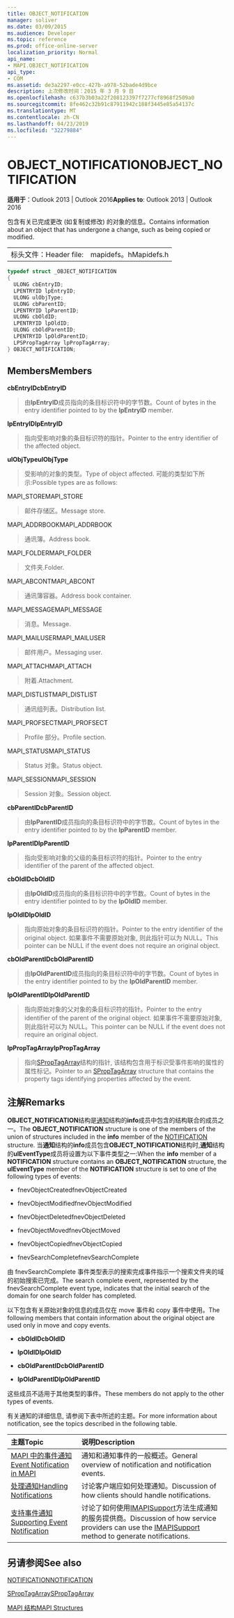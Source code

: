 ```yaml
---
title: OBJECT_NOTIFICATION
manager: soliver
ms.date: 03/09/2015
ms.audience: Developer
ms.topic: reference
ms.prod: office-online-server
localization_priority: Normal
api_name:
- MAPI.OBJECT_NOTIFICATION
api_type:
- COM
ms.assetid: de3a2297-e0cc-427b-a978-52bade4d9bce
description: 上次修改时间：2015 年 3 月 9 日
ms.openlocfilehash: c637b3b03a22f208123397f7277cf8968f2509a0
ms.sourcegitcommit: 8fe462c32b91c87911942c188f3445e85a54137c
ms.translationtype: MT
ms.contentlocale: zh-CN
ms.lasthandoff: 04/23/2019
ms.locfileid: "32279884"
---
```

# <a name="objectnotification"></a><span data-ttu-id="86801-103">OBJECT_NOTIFICATION</span><span class="sxs-lookup"><span data-stu-id="86801-103">OBJECT_NOTIFICATION</span></span>

  
  
<span data-ttu-id="86801-104">**适用于**：Outlook 2013 | Outlook 2016</span><span class="sxs-lookup"><span data-stu-id="86801-104">**Applies to**: Outlook 2013 | Outlook 2016</span></span> 
  
<span data-ttu-id="86801-105">包含有关已完成更改 (如复制或修改) 的对象的信息。</span><span class="sxs-lookup"><span data-stu-id="86801-105">Contains information about an object that has undergone a change, such as being copied or modified.</span></span>
  
|||
|:-----|:-----|
|<span data-ttu-id="86801-106">标头文件：</span><span class="sxs-lookup"><span data-stu-id="86801-106">Header file:</span></span>  <br/> |<span data-ttu-id="86801-107">mapidefs。h</span><span class="sxs-lookup"><span data-stu-id="86801-107">Mapidefs.h</span></span>  <br/> |
   
```cpp
typedef struct _OBJECT_NOTIFICATION
{
  ULONG cbEntryID;
  LPENTRYID lpEntryID;
  ULONG ulObjType;
  ULONG cbParentID;
  LPENTRYID lpParentID;
  ULONG cbOldID;
  LPENTRYID lpOldID;
  ULONG cbOldParentID;
  LPENTRYID lpOldParentID;
  LPSPropTagArray lpPropTagArray;
} OBJECT_NOTIFICATION;

```

## <a name="members"></a><span data-ttu-id="86801-108">Members</span><span class="sxs-lookup"><span data-stu-id="86801-108">Members</span></span>

 <span data-ttu-id="86801-109">**cbEntryID**</span><span class="sxs-lookup"><span data-stu-id="86801-109">**cbEntryID**</span></span>
  
> <span data-ttu-id="86801-110">由**lpEntryID**成员指向的条目标识符中的字节数。</span><span class="sxs-lookup"><span data-stu-id="86801-110">Count of bytes in the entry identifier pointed to by the **lpEntryID** member.</span></span> 
    
 <span data-ttu-id="86801-111">**lpEntryID**</span><span class="sxs-lookup"><span data-stu-id="86801-111">**lpEntryID**</span></span>
  
> <span data-ttu-id="86801-112">指向受影响对象的条目标识符的指针。</span><span class="sxs-lookup"><span data-stu-id="86801-112">Pointer to the entry identifier of the affected object.</span></span>
    
 <span data-ttu-id="86801-113">**ulObjType**</span><span class="sxs-lookup"><span data-stu-id="86801-113">**ulObjType**</span></span>
  
> <span data-ttu-id="86801-114">受影响的对象的类型。</span><span class="sxs-lookup"><span data-stu-id="86801-114">Type of object affected.</span></span> <span data-ttu-id="86801-115">可能的类型如下所示:</span><span class="sxs-lookup"><span data-stu-id="86801-115">Possible types are as follows:</span></span>
    
<span data-ttu-id="86801-116">MAPI_STORE</span><span class="sxs-lookup"><span data-stu-id="86801-116">MAPI_STORE</span></span> 
  
> <span data-ttu-id="86801-117">邮件存储区。</span><span class="sxs-lookup"><span data-stu-id="86801-117">Message store.</span></span> 
    
<span data-ttu-id="86801-118">MAPI_ADDRBOOK</span><span class="sxs-lookup"><span data-stu-id="86801-118">MAPI_ADDRBOOK</span></span> 
  
> <span data-ttu-id="86801-119">通讯簿。</span><span class="sxs-lookup"><span data-stu-id="86801-119">Address book.</span></span> 
    
<span data-ttu-id="86801-120">MAPI_FOLDER</span><span class="sxs-lookup"><span data-stu-id="86801-120">MAPI_FOLDER</span></span> 
  
> <span data-ttu-id="86801-121">文件夹.</span><span class="sxs-lookup"><span data-stu-id="86801-121">Folder.</span></span>
    
<span data-ttu-id="86801-122">MAPI_ABCONT</span><span class="sxs-lookup"><span data-stu-id="86801-122">MAPI_ABCONT</span></span> 
  
> <span data-ttu-id="86801-123">通讯簿容器。</span><span class="sxs-lookup"><span data-stu-id="86801-123">Address book container.</span></span>
    
<span data-ttu-id="86801-124">MAPI_MESSAGE</span><span class="sxs-lookup"><span data-stu-id="86801-124">MAPI_MESSAGE</span></span> 
  
> <span data-ttu-id="86801-125">消息。</span><span class="sxs-lookup"><span data-stu-id="86801-125">Message.</span></span>
    
<span data-ttu-id="86801-126">MAPI_MAILUSER</span><span class="sxs-lookup"><span data-stu-id="86801-126">MAPI_MAILUSER</span></span> 
  
> <span data-ttu-id="86801-127">邮件用户。</span><span class="sxs-lookup"><span data-stu-id="86801-127">Messaging user.</span></span>
    
<span data-ttu-id="86801-128">MAPI_ATTACH</span><span class="sxs-lookup"><span data-stu-id="86801-128">MAPI_ATTACH</span></span> 
  
> <span data-ttu-id="86801-129">附着.</span><span class="sxs-lookup"><span data-stu-id="86801-129">Attachment.</span></span>
    
<span data-ttu-id="86801-130">MAPI_DISTLIST</span><span class="sxs-lookup"><span data-stu-id="86801-130">MAPI_DISTLIST</span></span> 
  
> <span data-ttu-id="86801-131">通讯组列表。</span><span class="sxs-lookup"><span data-stu-id="86801-131">Distribution list.</span></span>
    
<span data-ttu-id="86801-132">MAPI_PROFSECT</span><span class="sxs-lookup"><span data-stu-id="86801-132">MAPI_PROFSECT</span></span> 
  
> <span data-ttu-id="86801-133">Profile 部分。</span><span class="sxs-lookup"><span data-stu-id="86801-133">Profile section.</span></span>
    
<span data-ttu-id="86801-134">MAPI_STATUS</span><span class="sxs-lookup"><span data-stu-id="86801-134">MAPI_STATUS</span></span> 
  
> <span data-ttu-id="86801-135">Status 对象。</span><span class="sxs-lookup"><span data-stu-id="86801-135">Status object.</span></span>
    
<span data-ttu-id="86801-136">MAPI_SESSION</span><span class="sxs-lookup"><span data-stu-id="86801-136">MAPI_SESSION</span></span> 
  
> <span data-ttu-id="86801-137">Session 对象。</span><span class="sxs-lookup"><span data-stu-id="86801-137">Session object.</span></span>
    
 <span data-ttu-id="86801-138">**cbParentID**</span><span class="sxs-lookup"><span data-stu-id="86801-138">**cbParentID**</span></span>
  
> <span data-ttu-id="86801-139">由**lpParentID**成员指向的条目标识符中的字节数。</span><span class="sxs-lookup"><span data-stu-id="86801-139">Count of bytes in the entry identifier pointed to by the **lpParentID** member.</span></span> 
    
 <span data-ttu-id="86801-140">**lpParentID**</span><span class="sxs-lookup"><span data-stu-id="86801-140">**lpParentID**</span></span>
  
> <span data-ttu-id="86801-141">指向受影响对象的父级的条目标识符的指针。</span><span class="sxs-lookup"><span data-stu-id="86801-141">Pointer to the entry identifier of the parent of the affected object.</span></span>
    
 <span data-ttu-id="86801-142">**cbOldID**</span><span class="sxs-lookup"><span data-stu-id="86801-142">**cbOldID**</span></span>
  
> <span data-ttu-id="86801-143">由**lpOldID**成员指向的条目标识符中的字节数。</span><span class="sxs-lookup"><span data-stu-id="86801-143">Count of bytes in the entry identifier pointed to by the **lpOldID** member.</span></span> 
    
 <span data-ttu-id="86801-144">**lpOldID**</span><span class="sxs-lookup"><span data-stu-id="86801-144">**lpOldID**</span></span>
  
> <span data-ttu-id="86801-145">指向原始对象的条目标识符的指针。</span><span class="sxs-lookup"><span data-stu-id="86801-145">Pointer to the entry identifier of the original object.</span></span> <span data-ttu-id="86801-146">如果事件不需要原始对象, 则此指针可以为 NULL。</span><span class="sxs-lookup"><span data-stu-id="86801-146">This pointer can be NULL if the event does not require an original object.</span></span>
    
 <span data-ttu-id="86801-147">**cbOldParentID**</span><span class="sxs-lookup"><span data-stu-id="86801-147">**cbOldParentID**</span></span>
  
> <span data-ttu-id="86801-148">由**lpOldParentID**成员指向的条目标识符中的字节数。</span><span class="sxs-lookup"><span data-stu-id="86801-148">Count of bytes in the entry identifier pointed to by the **lpOldParentID** member.</span></span> 
    
 <span data-ttu-id="86801-149">**lpOldParentID**</span><span class="sxs-lookup"><span data-stu-id="86801-149">**lpOldParentID**</span></span>
  
> <span data-ttu-id="86801-150">指向原始对象的父对象的条目标识符的指针。</span><span class="sxs-lookup"><span data-stu-id="86801-150">Pointer to the entry identifier of the parent of the original object.</span></span> <span data-ttu-id="86801-151">如果事件不需要原始对象, 则此指针可以为 NULL。</span><span class="sxs-lookup"><span data-stu-id="86801-151">This pointer can be NULL if the event does not require an original object.</span></span>
    
 <span data-ttu-id="86801-152">**lpPropTagArray**</span><span class="sxs-lookup"><span data-stu-id="86801-152">**lpPropTagArray**</span></span>
  
> <span data-ttu-id="86801-153">指向[SPropTagArray](sproptagarray.md)结构的指针, 该结构包含用于标识受事件影响的属性的属性标记。</span><span class="sxs-lookup"><span data-stu-id="86801-153">Pointer to an [SPropTagArray](sproptagarray.md) structure that contains the property tags identifying properties affected by the event.</span></span> 
    
## <a name="remarks"></a><span data-ttu-id="86801-154">注解</span><span class="sxs-lookup"><span data-stu-id="86801-154">Remarks</span></span>

<span data-ttu-id="86801-155">**OBJECT_NOTIFICATION**结构是[通知](notification.md)结构的**info**成员中包含的结构联合的成员之一。</span><span class="sxs-lookup"><span data-stu-id="86801-155">The **OBJECT_NOTIFICATION** structure is one of the members of the union of structures included in the **info** member of the [NOTIFICATION](notification.md) structure.</span></span> <span data-ttu-id="86801-156">当**通知**结构的**info**成员包含**OBJECT_NOTIFICATION**结构时,**通知**结构的**ulEventType**成员将设置为以下事件类型之一:</span><span class="sxs-lookup"><span data-stu-id="86801-156">When the **info** member of a **NOTIFICATION** structure contains an **OBJECT_NOTIFICATION** structure, the **ulEventType** member of the **NOTIFICATION** structure is set to one of the following types of events:</span></span> 
  
- <span data-ttu-id="86801-157">fnevObjectCreated</span><span class="sxs-lookup"><span data-stu-id="86801-157">fnevObjectCreated</span></span>
    
- <span data-ttu-id="86801-158">fnevObjectModified</span><span class="sxs-lookup"><span data-stu-id="86801-158">fnevObjectModified</span></span>
    
- <span data-ttu-id="86801-159">fnevObjectDeleted</span><span class="sxs-lookup"><span data-stu-id="86801-159">fnevObjectDeleted</span></span>
    
- <span data-ttu-id="86801-160">fnevObjectMoved</span><span class="sxs-lookup"><span data-stu-id="86801-160">fnevObjectMoved</span></span>
    
- <span data-ttu-id="86801-161">fnevObjectCopied</span><span class="sxs-lookup"><span data-stu-id="86801-161">fnevObjectCopied</span></span>
    
- <span data-ttu-id="86801-162">fnevSearchComplete</span><span class="sxs-lookup"><span data-stu-id="86801-162">fnevSearchComplete</span></span>
    
<span data-ttu-id="86801-163">由 fnevSearchComplete 事件类型表示的搜索完成事件指示一个搜索文件夹的域的初始搜索已完成。</span><span class="sxs-lookup"><span data-stu-id="86801-163">The search complete event, represented by the fnevSearchComplete event type, indicates that the initial search of the domain for one search folder has completed.</span></span>
  
<span data-ttu-id="86801-164">以下包含有关原始对象的信息的成员仅在 move 事件和 copy 事件中使用。</span><span class="sxs-lookup"><span data-stu-id="86801-164">The following members that contain information about the original object are used only in move and copy events.</span></span> 
  
- <span data-ttu-id="86801-165">**cbOldID**</span><span class="sxs-lookup"><span data-stu-id="86801-165">**cbOldID**</span></span>
    
- <span data-ttu-id="86801-166">**lpOldID**</span><span class="sxs-lookup"><span data-stu-id="86801-166">**lpOldID**</span></span>
    
- <span data-ttu-id="86801-167">**cbOldParentID**</span><span class="sxs-lookup"><span data-stu-id="86801-167">**cbOldParentID**</span></span>
    
- <span data-ttu-id="86801-168">**lpOldParentID**</span><span class="sxs-lookup"><span data-stu-id="86801-168">**lpOldParentID**</span></span>
    
<span data-ttu-id="86801-169">这些成员不适用于其他类型的事件。</span><span class="sxs-lookup"><span data-stu-id="86801-169">These members do not apply to the other types of events.</span></span>
  
<span data-ttu-id="86801-170">有关通知的详细信息, 请参阅下表中所述的主题。</span><span class="sxs-lookup"><span data-stu-id="86801-170">For more information about notification, see the topics described in the following table.</span></span>
  
|<span data-ttu-id="86801-171">**主题**</span><span class="sxs-lookup"><span data-stu-id="86801-171">**Topic**</span></span>|<span data-ttu-id="86801-172">**说明**</span><span class="sxs-lookup"><span data-stu-id="86801-172">**Description**</span></span>|
|:-----|:-----|
|[<span data-ttu-id="86801-173">MAPI 中的事件通知</span><span class="sxs-lookup"><span data-stu-id="86801-173">Event Notification in MAPI</span></span>](event-notification-in-mapi.md) <br/> |<span data-ttu-id="86801-174">通知和通知事件的一般概述。</span><span class="sxs-lookup"><span data-stu-id="86801-174">General overview of notification and notification events.</span></span>  <br/> |
|[<span data-ttu-id="86801-175">处理通知</span><span class="sxs-lookup"><span data-stu-id="86801-175">Handling Notifications</span></span>](handling-notifications.md) <br/> |<span data-ttu-id="86801-176">讨论客户端应如何处理通知。</span><span class="sxs-lookup"><span data-stu-id="86801-176">Discussion of how clients should handle notifications.</span></span>  <br/> |
|[<span data-ttu-id="86801-177">支持事件通知</span><span class="sxs-lookup"><span data-stu-id="86801-177">Supporting Event Notification</span></span>](supporting-event-notification.md) <br/> |<span data-ttu-id="86801-178">讨论了如何使用[IMAPISupport](imapisupportiunknown.md)方法生成通知的服务提供商。</span><span class="sxs-lookup"><span data-stu-id="86801-178">Discussion of how service providers can use the [IMAPISupport](imapisupportiunknown.md) method to generate notifications.</span></span>  <br/> |
   
## <a name="see-also"></a><span data-ttu-id="86801-179">另请参阅</span><span class="sxs-lookup"><span data-stu-id="86801-179">See also</span></span>



[<span data-ttu-id="86801-180">NOTIFICATION</span><span class="sxs-lookup"><span data-stu-id="86801-180">NOTIFICATION</span></span>](notification.md)
  
[<span data-ttu-id="86801-181">SPropTagArray</span><span class="sxs-lookup"><span data-stu-id="86801-181">SPropTagArray</span></span>](sproptagarray.md)


[<span data-ttu-id="86801-182">MAPI 结构</span><span class="sxs-lookup"><span data-stu-id="86801-182">MAPI Structures</span></span>](mapi-structures.md)

